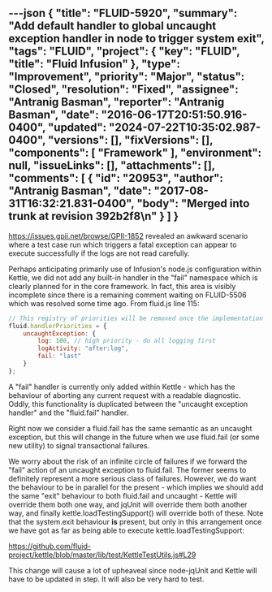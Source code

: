 ---json
{
  "title": "FLUID-5920",
  "summary": "Add default handler to global uncaught exception handler in node to trigger system exit",
  "tags": "FLUID",
  "project": {
    "key": "FLUID",
    "title": "Fluid Infusion"
  },
  "type": "Improvement",
  "priority": "Major",
  "status": "Closed",
  "resolution": "Fixed",
  "assignee": "Antranig Basman",
  "reporter": "Antranig Basman",
  "date": "2016-06-17T20:51:50.916-0400",
  "updated": "2024-07-22T10:35:02.987-0400",
  "versions": [],
  "fixVersions": [],
  "components": [
    "Framework"
  ],
  "environment": null,
  "issueLinks": [],
  "attachments": [],
  "comments": [
    {
      "id": "20953",
      "author": "Antranig Basman",
      "date": "2017-08-31T16:32:21.831-0400",
      "body": "Merged into trunk at revision 392b2f8\n"
    }
  ]
}
---
<https://issues.gpii.net/browse/GPII-1852> revealed an awkward scenario where a test case run which triggers a fatal exception can appear to execute successfully if the logs are not read carefully.

Perhaps anticipating primarily use of Infusion's node.js configuration within Kettle, we did not add any built-in handler in the "fail" namespace which is clearly planned for in the core framework. In fact, this area is visibly incomplete since there is a remaining comment waiting on FLUID-5506 which was resolved some time ago. From fluid.js line 115:

```javascript
// This registry of priorities will be removed once the implementation of FLUID-5506 is complete
fluid.handlerPriorities = {
    uncaughtException: {
        log: 100, // high priority - do all logging first
        logActivity: "after:log",
        fail: "last"
    }
};
```

A "fail" handler is currently only added within Kettle - which has the behaviour of aborting any current request with a readable diagnostic. Oddly, this functionality is duplicated between the "uncaught exception handler" and the "fluid.fail" handler.

Right now we consider a fluid.fail has the same semantic as an uncaught exception, but this will change in the future when we use fluid.fail (or some new utility) to signal transactional failures.

We worry about the risk of an infinite circle of failures if we forward the "fail" action of an uncaught exception to fluid.fail. The former seems to definitely represent a more serious class of failures. However, we do want the behaviour to be in parallel for the present - which implies we should add the same "exit" behaviour to both fluid.fail and uncaught - Kettle will override them both one way, and jqUnit will override them both another way, and finally kettle.loadTestingSupport() will override both of these. Note that the system.exit behaviour **is** present, but only in this arrangement once we have got as far as being able to execute kettle.loadTestingSupport:

<https://github.com/fluid-project/kettle/blob/master/lib/test/KettleTestUtils.js#L29>

This change will cause a lot of upheaveal since node-jqUnit and Kettle will have to be updated in step. It will also be very hard to test.

        